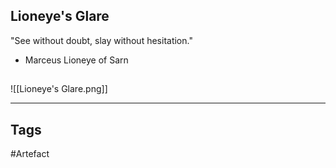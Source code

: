## Lioneye's Glare
"See without doubt, slay without hesitation."
- Marceus Lioneye of Sarn
## 
![[Lioneye's Glare.png]]

---
## Tags
#Artefact